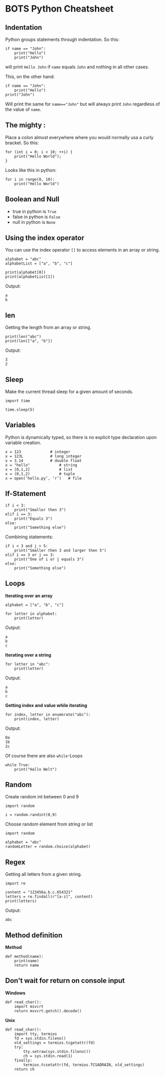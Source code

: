 BOTS Python Cheatsheet
======================

## Indentation
Python groups statements through indentation.
So this:

~~~~~~~~~~~~~~~~~~~~~~~~~~~~~~~~~~~~~~~~~~ {.python .numberLines}
if name == "John":
	print("Hello")
	print("John")
~~~~~~~~~~~~~~~~~~~~~~~~~~~~~~~~~~~~~~~~~~ 

will print `Hello John` if `name` equals `John` and nothing in all other cases.

This, on the other hand:

~~~~~~~~~~~~~~~~~~~~~~~~~~~~~~~~~~~~~~~~~~ {.python .numberLines}
if name == "John":
	print("Hello")
print("John")
~~~~~~~~~~~~~~~~~~~~~~~~~~~~~~~~~~~~~~~~~~

Will print the same for `name=="John"` but will always print `John` regardless of the value of `name`.

## The mighty :
Place a colon almost everywhere where you would normally usa a curly bracket.
So this:

~~~~~~~~~~~~~~~~~~~~~~~~~~~~~~~~~~~~~~~~~~ {.python .numberLines}
for (int i = 0; i < 10; ++i) {
	print("Hello World");
}
~~~~~~~~~~~~~~~~~~~~~~~~~~~~~~~~~~~~~~~~~~ 

Looks like this in python:

~~~~~~~~~~~~~~~~~~~~~~~~~~~~~~~~~~~~~~~~~~ {.python .numberLines}
for i in range(0, 10):
	print("Hello World")
~~~~~~~~~~~~~~~~~~~~~~~~~~~~~~~~~~~~~~~~~~ 

## Boolean and Null

* true in python is `True`
* false in python is `False`
* null in python is `None`

## Using the index operator

You can use the index operator `[]` to access elements in an array or string.

~~~~~~~~~~~~~~~~~~~~~~~~~~~~~~~~~~~~~~~~~~ {.python .numberLines}
alphabet = "abc"
alphabetList = ["a", "b", "c"]

print(alphabet[0])
print(alphabetList[1])
~~~~~~~~~~~~~~~~~~~~~~~~~~~~~~~~~~~~~~~~~~ 

Output:

~~~~~~~~~~~~~~~~~~~~~~~~~~~~~~~~~~~~~~~~~~ {.python .numberLines}
a
b
~~~~~~~~~~~~~~~~~~~~~~~~~~~~~~~~~~~~~~~~~~ 

## len
Getting the length from an array or string.

~~~~~~~~~~~~~~~~~~~~~~~~~~~~~~~~~~~~~~~~~~ {.python .numberLines}
print(len("abc")
print(len(["a", "b"])
~~~~~~~~~~~~~~~~~~~~~~~~~~~~~~~~~~~~~~~~~~ 

Output:

~~~~~~~~~~~~~~~~~~~~~~~~~~~~~~~~~~~~~~~~~~ {.python .numberLines}
3
2
~~~~~~~~~~~~~~~~~~~~~~~~~~~~~~~~~~~~~~~~~~ 

## Sleep
Make the current thread sleep for a given amount of seconds.

~~~~~~~~~~~~~~~~~~~~~~~~~~~~~~~~~~~~~~~~~~ {.python .numberLines}
import time

time.sleep(5)
~~~~~~~~~~~~~~~~~~~~~~~~~~~~~~~~~~~~~~~~~~ 

## Variables
Python is dynamically typed, so there is no explicit type declaration upon variable creation.

~~~~~~~~~~~~~~~~~~~~~~~~~~~~~~~~~~~~~~~~~~ {.python .numberLines}
x = 123 			# integer
x = 123L			# long integer
x = 3.14 			# double float
x = "hello" 			# string
x = [0,1,2] 			# list
x = (0,1,2) 			# tuple
x = open(‘hello.py’, ‘r’) 	# file
~~~~~~~~~~~~~~~~~~~~~~~~~~~~~~~~~~~~~~~~~~ 

## If-Statement

~~~~~~~~~~~~~~~~~~~~~~~~~~~~~~~~~~~~~~~~~~ {.python .numberLines}
if i < 3:
	print("Smaller then 3")
elif i == 3:
	print("Equals 3")
else:
	print("Something else")
~~~~~~~~~~~~~~~~~~~~~~~~~~~~~~~~~~~~~~~~~~ 

Combining statements:

~~~~~~~~~~~~~~~~~~~~~~~~~~~~~~~~~~~~~~~~~~ {.python .numberLines}
if i < 3 and j > 5:
	print("Smaller then 3 and larger then 5")
elif i == 3 or j == 3:
	print("One of i or j equals 3")
else:
	print("Something else")
~~~~~~~~~~~~~~~~~~~~~~~~~~~~~~~~~~~~~~~~~~ 

## Loops

**Iterating over an array**

~~~~~~~~~~~~~~~~~~~~~~~~~~~~~~~~~~~~~~~~~~ {.python .numberLines}
alphabet = ["a", "b", "c"]

for letter in alphabet:
	print(letter)

~~~~~~~~~~~~~~~~~~~~~~~~~~~~~~~~~~~~~~~~~~ 

Output:

~~~~~~~~~~~~~~~~~~~~~~~~~~~~~~~~~~~~~~~~~~ {.python .numberLines}
a
b
c
~~~~~~~~~~~~~~~~~~~~~~~~~~~~~~~~~~~~~~~~~~ 

**Iterating over a string**

~~~~~~~~~~~~~~~~~~~~~~~~~~~~~~~~~~~~~~~~~~ {.python .numberLines}
for letter in "abc": 
	print(letter)

~~~~~~~~~~~~~~~~~~~~~~~~~~~~~~~~~~~~~~~~~~ 

Output:

~~~~~~~~~~~~~~~~~~~~~~~~~~~~~~~~~~~~~~~~~~ {.python .numberLines}
a
b
c
~~~~~~~~~~~~~~~~~~~~~~~~~~~~~~~~~~~~~~~~~~ 

**Getting index and value while iterating**

~~~~~~~~~~~~~~~~~~~~~~~~~~~~~~~~~~~~~~~~~~ {.python .numberLines}
for index, letter in enumerate("abc"):
	print(index, letter)

~~~~~~~~~~~~~~~~~~~~~~~~~~~~~~~~~~~~~~~~~~ 

Output:

~~~~~~~~~~~~~~~~~~~~~~~~~~~~~~~~~~~~~~~~~~ {.python .numberLines}
0a
1b
2c
~~~~~~~~~~~~~~~~~~~~~~~~~~~~~~~~~~~~~~~~~~ 

Of course there are also `while`-Loops

~~~~~~~~~~~~~~~~~~~~~~~~~~~~~~~~~~~~~~~~~~ {.python .numberLines}
while True:
	print("Hallo Welt")
~~~~~~~~~~~~~~~~~~~~~~~~~~~~~~~~~~~~~~~~~~ 

## Random 
Create random int between 0 and 9

~~~~~~~~~~~~~~~~~~~~~~~~~~~~~~~~~~~~~~~~~~ {.python .numberLines}
import random

i = random.randint(0,9)
~~~~~~~~~~~~~~~~~~~~~~~~~~~~~~~~~~~~~~~~~~ 

Choose random element from string or list

~~~~~~~~~~~~~~~~~~~~~~~~~~~~~~~~~~~~~~~~~~ {.python .numberLines}
import random

alphabet = "abc"
randomLetter = random.choice(alphabet)
~~~~~~~~~~~~~~~~~~~~~~~~~~~~~~~~~~~~~~~~~~ 

## Regex
Getting all letters from a given string.

~~~~~~~~~~~~~~~~~~~~~~~~~~~~~~~~~~~~~~~~~~ {.python .numberLines}
import re

content = "123456a.b.c.654321"
letters = re.findall(r"[a-z]", content)
print(letters)
~~~~~~~~~~~~~~~~~~~~~~~~~~~~~~~~~~~~~~~~~~ 

Output:

~~~~~~~~~~~~~~~~~~~~~~~~~~~~~~~~~~~~~~~~~~ {.python .numberLines}
abc
~~~~~~~~~~~~~~~~~~~~~~~~~~~~~~~~~~~~~~~~~~ 

## Method definition

**Method**

~~~~~~~~~~~~~~~~~~~~~~~~~~~~~~~~~~~~~~~~~~ {.python .numberLines}
def method(name):
	print(name)
	return name
~~~~~~~~~~~~~~~~~~~~~~~~~~~~~~~~~~~~~~~~~~ 

## Don't wait for return on console input

**Windows**

~~~~~~~~~~~~~~~~~~~~~~~~~~~~~~~~~~~~~~~~~~ {.python .numberLines}
def read_char():
    import msvcrt
    return msvcrt.getch().decode()
~~~~~~~~~~~~~~~~~~~~~~~~~~~~~~~~~~~~~~~~~~ 

**Unix**

~~~~~~~~~~~~~~~~~~~~~~~~~~~~~~~~~~~~~~~~~~ {.python .numberLines}
def read_char():
    import tty, termios
    fd = sys.stdin.fileno()
    old_settings = termios.tcgetattr(fd)
    try:
        tty.setraw(sys.stdin.fileno())
        ch = sys.stdin.read(1)
    finally:
        termios.tcsetattr(fd, termios.TCSADRAIN, old_settings)
    return ch
~~~~~~~~~~~~~~~~~~~~~~~~~~~~~~~~~~~~~~~~~~
